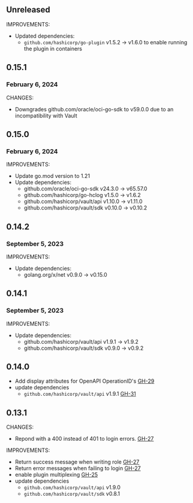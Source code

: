 ## Unreleased

IMPROVEMENTS:
* Updated dependencies:
  * `github.com/hashicorp/go-plugin` v1.5.2 -> v1.6.0 to enable running the plugin in containers

## 0.15.1
### February 6, 2024

CHANGES:
* Downgrades github.com/oracle/oci-go-sdk to v59.0.0 due to an incompatibility with Vault
 
## 0.15.0
### February 6, 2024

IMPROVEMENTS:
* Update go.mod version to 1.21
* Update dependencies:
  * github.com/oracle/oci-go-sdk v24.3.0 -> v65.57.0
  * github.com/hashicorp/go-hclog v1.5.0 -> v1.6.2
  * github.com/hashicorp/vault/api v1.10.0 -> v1.11.0
  * github.com/hashicorp/vault/sdk v0.10.0 -> v0.10.2

## 0.14.2
### September 5, 2023

IMPROVEMENTS:
* Update dependencies:
  * golang.org/x/net v0.9.0 -> v0.15.0

## 0.14.1
### September 5, 2023

IMPROVEMENTS:
* Update dependencies:
  * github.com/hashicorp/vault/api v1.9.1 -> v1.9.2
  * github.com/hashicorp/vault/sdk v0.9.0 -> v0.9.2

## 0.14.0

* Add display attributes for OpenAPI OperationID's [GH-29](https://github.com/hashicorp/vault-plugin-auth-oci/pull/29)
* update dependencies
  * `github.com/hashicorp/vault/api` v1.9.1 [GH-31](https://github.com/hashicorp/vault-plugin-auth-oci/pull/31)

## 0.13.1

CHANGES:
* Repond with a 400 instead of 401 to login errors. [GH-27](https://github.com/hashicorp/vault-plugin-auth-oci/pull/27)

IMPROVEMENTS:

* Return success message when writing role [GH-27](https://github.com/hashicorp/vault-plugin-auth-oci/pull/27)
* Return error messages when failing to login [GH-27](https://github.com/hashicorp/vault-plugin-auth-oci/pull/27)
* enable plugin multiplexing [GH-25](https://github.com/hashicorp/vault-plugin-auth-oci/pull/25)
* update dependencies
  * `github.com/hashicorp/vault/api` v1.9.0
  * `github.com/hashicorp/vault/sdk` v0.8.1
